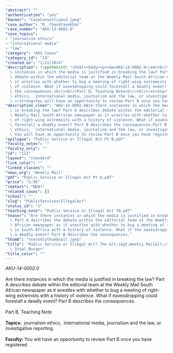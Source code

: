 ```yaml
---
"abstract": ""
"authentication": "yes"
"banner": "CaseConsortiumv3.jpeg"
"case_author": "R. Chandrasekhar"
"case_number": "AKU-12-0002.0"
"case_topics":
- "journalism ethics"
- "international media"
- "law"
"category": "AKU Cases"
"category_id": "19"
"created_on": "1/22/2014"
"description": !!python/str "<html><body><p><em>AKU-14-0002.0</em><br/><br/>Are there\
  \ instances in which the media is justified in breaking the law? Part A describes\
  \ debate within the editorial team at the Weekly Mail South African newspaper as\
  \ it wrestles with whether to bug a meeting of right-wing extremists with a history\
  \ of violence. What if eavesdropping could forestall a deadly event? Part B describes\
  \ the consequences.<br/><br/>Part B, Teaching Note<br/><br/><strong>Topics: </strong> journalism\
  \ ethics,  international media, journalism and the law, or investigative reporting.<br/><br/><strong>Faculty:\
  \ </strong>You will have an opportunity to review Part B once you have registered.</p></body></html>"
"description_clean": "AKU-14-0002.0Are there instances in which the media is justified\
  \ in breaking the law? Part A describes debate within the editorial team at the\
  \ Weekly Mail South African newspaper as it wrestles with whether to bug a meeting\
  \ of right-wing extremists with a history of violence. What if eavesdropping could\
  \ forestall a deadly event? Part B describes the consequences.Part B, Teaching NoteTopics:  journalism\
  \ ethics,  international media, journalism and the law, or investigative reporting.Faculty:\
  \ You will have an opportunity to review Part B once you have registered."
"epilogue": "Public Service or Illegal Act Pt B.pdf"
"faculty_notes": ""
"faculty_only": ""
"id": "121"
"layout": "standard"
"link_color": ""
"linked_classes": ""
"news_org": "Weekly Mail"
"pdf": "Public Service or Illegal Act Pt A.pdf"
"price": "5.95"
"redtext": "NEW!"
"related_cases": []
"school": ""
"slug": "PublicServiceorIllegalAct"
"status_id": "1"
"teaching_note": "Public Service or Illegal Act TN.pdf"
"teaser": "Are there instances in which the media is justified in breaking the law?\
  \ Part A describes the debate within the editorial team at the Weekly Mail South\
  \ African newspaper as it wrestles with whether to bug a meeting of right-wing extremists\
  \ in South Africa with a history of violence. What if the eavesdropping could forestall\
  \ a deadly event? Part B describes the consequences."
"thumb": "textonlythumbnail.jpeg"
"title": "Public Service or Illegal Act? The &lt;i&gt;Weekly Mail&lt;/i&gt; and Bugging\
  \ Staal Burger"
"title_color": ""
---
```

<html><body><p><em>AKU-14-0002.0</em><br/><br/>Are there instances in which the media is justified in breaking the law? Part A describes debate within the editorial team at the Weekly Mail South African newspaper as it wrestles with whether to bug a meeting of right-wing extremists with a history of violence. What if eavesdropping could forestall a deadly event? Part B describes the consequences.<br/><br/>Part B, Teaching Note<br/><br/><strong>Topics: </strong> journalism ethics,  international media, journalism and the law, or investigative reporting.<br/><br/><strong>Faculty: </strong>You will have an opportunity to review Part B once you have registered.</p></body></html>
